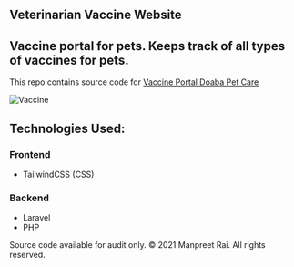 ## Veterinarian Vaccine Website
## Vaccine portal for pets. Keeps track of all types of vaccines for pets.

This repo contains source code for [Vaccine Portal Doaba Pet Care]('https://vaccine.doabapetcare.in')

![Vaccine](https://github.com/manpreet-rai/veterinary-vaccine/assets/149692162/085a05b7-cb61-493f-becb-e481c7c2643a)


## Technologies Used:
### Frontend
 - TailwindCSS (CSS)
 
### Backend
 - Laravel
 - PHP

Source code available for audit only. &copy; 2021 Manpreet Rai. All rights reserved.
